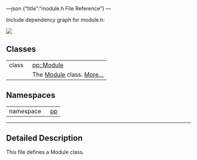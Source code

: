 —json {“title”:“module.h File Reference”} —

Include dependency graph for module.h:

![](/docs/native-client/pepper_beta/cpp/module_8h__incl.png)

Classes
-------

<table><tbody><tr class="odd"><td style="text-align: right;">class  </td><td><a href="/docs/native-client/pepper_beta/cpp/classpp_1_1_module/" class="el">pp::Module</a></td></tr><tr class="even"><td style="text-align: right;"> </td><td>The <a href="/docs/native-client/pepper_beta/cpp/classpp_1_1_module/" class="el" title="The Module class.">Module</a> class. <a href="/docs/native-client/pepper_beta/cpp/classpp_1_1_module#details">More…</a><br />
</td></tr></tbody></table>

Namespaces
----------

<table><tbody><tr class="odd"><td style="text-align: right;">namespace  </td><td><a href="/docs/native-client/pepper_beta/cpp/namespacepp/" class="el">pp</a></td></tr></tbody></table>

------------------------------------------------------------------------

<span id="details" class="anchor" style="margin: 0;"></span>

Detailed Description
--------------------

This file defines a Module class.
